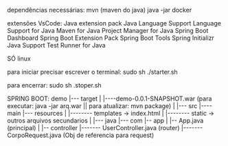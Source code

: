 dependências necessárias:
	mvn (maven do java)
	java -jar
	docker

extensões VsCode:
	Java extension pack
	Java Language Support
	Language Support for Java
	Maven for Java
	Project Manager for Java
	Spring Boot Dashboard
	Spring Boot Extension Pack
	Spring Boot Tools
	Spring Initializr Java Support
	Test Runner for Java

SÓ linux

para iniciar precisar escrever o terminal:
	sudo sh ./starter.sh
	
para encerrar:
	sudo sh .stoper.sh
	
	
	

SPRING BOOT:
	demo
	  |--- target
	  |     |----demo-0.0.1-SNAPSHOT.war   (para executar: java -jar arq.war || para atualizar: mvn package)
	  |
	  |--- src
	        |----main
	              |--- resources
	              |      |-------- templates -> index.html
                  |      |-------- static    -> outros arquivos secundarios
      			  |
      			  |--- java
      			        |--- com
      			              |-- app
      			              |    |-- App.java (principal)
      			              |
      			              |-- controller
      			                     |------- UserController.java (router)
      			                     |------- CorpoRequest.java (Obj de referencia para request)    

